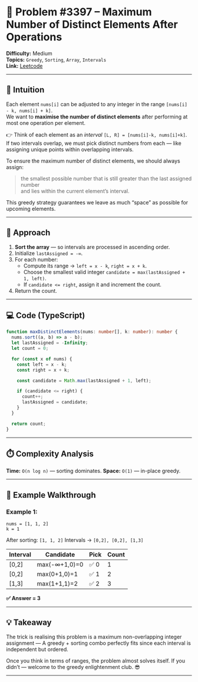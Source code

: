 # 🧩 Problem #3397 – Maximum Number of Distinct Elements After Operations

**Difficulty:** Medium  
**Topics:** `Greedy`, `Sorting`, `Array`, `Intervals`  
**Link:** [Leetcode](https://leetcode.com/problems/maximum-number-of-distinct-elements-after-operations/)

---

## 🧠 Intuition

Each element `nums[i]` can be adjusted to any integer in the range `[nums[i] - k, nums[i] + k]`.  
We want to **maximise the number of distinct elements** after performing at most one operation per element.

👉 Think of each element as an *interval* `[L, R] = [nums[i]-k, nums[i]+k]`.  
If two intervals overlap, we must pick distinct numbers from each — like assigning unique points within overlapping intervals.

To ensure the maximum number of distinct elements, we should always assign:
> the smallest possible number that is still greater than the last assigned number  
> and lies within the current element’s interval.

This greedy strategy guarantees we leave as much “space” as possible for upcoming elements.

---

## 🧩 Approach

1. **Sort the array** — so intervals are processed in ascending order.  
2. Initialize `lastAssigned = -∞`.  
3. For each number:
   - Compute its range → `left = x - k`, `right = x + k`.  
   - Choose the smallest valid integer `candidate = max(lastAssigned + 1, left)`.  
   - If `candidate <= right`, assign it and increment the count.  
4. Return the count.

---

## 💻 Code (TypeScript)

```ts
function maxDistinctElements(nums: number[], k: number): number {
  nums.sort((a, b) => a - b);
  let lastAssigned = -Infinity;
  let count = 0;

  for (const x of nums) {
    const left = x - k;
    const right = x + k;

    const candidate = Math.max(lastAssigned + 1, left);

    if (candidate <= right) {
      count++;
      lastAssigned = candidate;
    }
  }

  return count;
}
```

---

## ⏱️ Complexity Analysis

**Time:** `O(n log n)` — sorting dominates.
**Space:** `O(1)` — in-place greedy.

---

## 🧩 Example Walkthrough

### Example 1:

```text
nums = [1, 1, 2]
k = 1
```

After sorting: `[1, 1, 2]`
Intervals → `[0,2], [0,2], [1,3]`

| Interval |	Candidate |	Pick |	Count |
| -------- | ---------- | ---- | ------ |
| [0,2] |	max(-∞+1,0)=0 |	✅ 0 |	1 |
| [0,2] |	max(0+1,0)=1 |	✅ 1 |	2 |
| [1,3] |	max(1+1,1)=2 |	✅ 2 |	3 |

**✅ Answer = 3**

---

## 💡 Takeaway

The trick is realising this problem is a maximum non-overlapping integer assignment —
A greedy + sorting combo perfectly fits since each interval is independent but ordered.

Once you think in terms of ranges, the problem almost solves itself.
If you didn’t — welcome to the greedy enlightenment club. 😎

---
